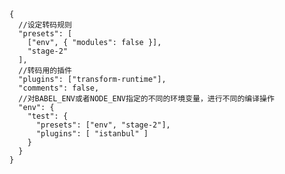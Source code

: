 	{
	  //设定转码规则
	  "presets": [
	    ["env", { "modules": false }],
	    "stage-2"
	  ],
	  //转码用的插件
	  "plugins": ["transform-runtime"],
	  "comments": false,
	  //对BABEL_ENV或者NODE_ENV指定的不同的环境变量，进行不同的编译操作
	  "env": {
	    "test": {
	      "presets": ["env", "stage-2"],
	      "plugins": [ "istanbul" ]
	    }
	  }
	}